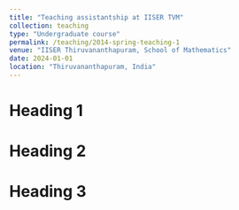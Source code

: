 ```yaml
---
title: "Teaching assistantship at IISER TVM"
collection: teaching
type: "Undergraduate course"
permalink: /teaching/2014-spring-teaching-1
venue: "IISER Thiruvananthapuram, School of Mathematics"
date: 2024-01-01
location: "Thiruvananthapuram, India"
---
```



Heading 1
======

Heading 2
======

Heading 3
======

